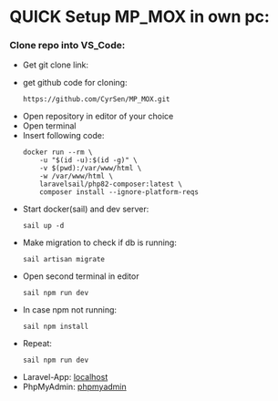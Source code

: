 

# QUICK Setup MP_MOX in own pc:

### Clone repo into VS_Code:
* Get git clone link:



<ul>
<li>get github code for cloning:</li>

```
https://github.com/CyrSen/MP_MOX.git
```
<li>Open repository in editor of your choice</li>
<li>Open terminal</li>
<li>Insert following code:</li>

```
docker run --rm \
    -u "$(id -u):$(id -g)" \
    -v $(pwd):/var/www/html \
    -w /var/www/html \
    laravelsail/php82-composer:latest \
    composer install --ignore-platform-reqs
```

<li>Start docker(sail) and dev server:</li>

```
sail up -d
```
<li>Make migration to check if db is running:</li>

```
sail artisan migrate
```
<li>Open second terminal in editor</li>

```
sail npm run dev
```
<li>In case npm not running:</li>

```
sail npm install
```
<li>Repeat:<br>

```
sail npm run dev
```
</li>

<li>Laravel-App: <a href="http://localhost">localhost</a></li>
<li>PhpMyAdmin: <a href="http://localhost:8090">phpmyadmin</a></li>
</ul>
